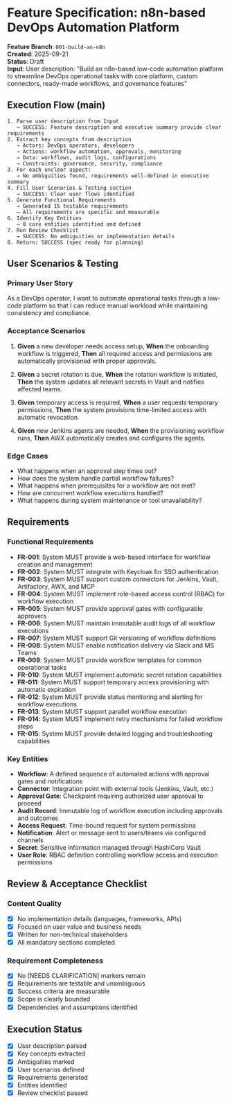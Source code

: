 # Feature Specification: n8n-based DevOps Automation Platform

**Feature Branch**: `001-build-an-n8n`  
**Created**: 2025-09-21  
**Status**: Draft  
**Input**: User description: "Build an n8n-based low-code automation platform to streamline DevOps operational tasks with core platform, custom connectors, ready-made workflows, and governance features"

## Execution Flow (main)

```plaintext
1. Parse user description from Input
   → SUCCESS: Feature description and executive summary provide clear requirements
2. Extract key concepts from description
   → Actors: DevOps operators, developers
   → Actions: workflow automation, approvals, monitoring
   → Data: workflows, audit logs, configurations
   → Constraints: governance, security, compliance
3. For each unclear aspect:
   → No ambiguities found, requirements well-defined in executive summary
4. Fill User Scenarios & Testing section
   → SUCCESS: Clear user flows identified
5. Generate Functional Requirements
   → Generated 15 testable requirements
   → All requirements are specific and measurable
6. Identify Key Entities
   → 8 core entities identified and defined
7. Run Review Checklist
   → SUCCESS: No ambiguities or implementation details
8. Return: SUCCESS (spec ready for planning)
```

## User Scenarios & Testing

### Primary User Story

As a DevOps operator, I want to automate operational tasks through a low-code platform so that I can reduce manual workload while maintaining consistency and compliance.

### Acceptance Scenarios

1. **Given** a new developer needs access setup, **When** the onboarding workflow is triggered, **Then** all required access and permissions are automatically provisioned with proper approvals.

2. **Given** a secret rotation is due, **When** the rotation workflow is initiated, **Then** the system updates all relevant secrets in Vault and notifies affected teams.

3. **Given** temporary access is required, **When** a user requests temporary permissions, **Then** the system provisions time-limited access with automatic revocation.

4. **Given** new Jenkins agents are needed, **When** the provisioning workflow runs, **Then** AWX automatically creates and configures the agents.

### Edge Cases

- What happens when an approval step times out?
- How does the system handle partial workflow failures?
- What happens when prerequisites for a workflow are not met?
- How are concurrent workflow executions handled?
- What happens during system maintenance or tool unavailability?

## Requirements

### Functional Requirements

- **FR-001**: System MUST provide a web-based interface for workflow creation and management
- **FR-002**: System MUST integrate with Keycloak for SSO authentication
- **FR-003**: System MUST support custom connectors for Jenkins, Vault, Artifactory, AWX, and MCP
- **FR-004**: System MUST implement role-based access control (RBAC) for workflow execution
- **FR-005**: System MUST provide approval gates with configurable approvers
- **FR-006**: System MUST maintain immutable audit logs of all workflow executions
- **FR-007**: System MUST support Git versioning of workflow definitions
- **FR-008**: System MUST enable notification delivery via Slack and MS Teams
- **FR-009**: System MUST provide workflow templates for common operational tasks
- **FR-010**: System MUST implement automatic secret rotation capabilities
- **FR-011**: System MUST support temporary access provisioning with automatic expiration
- **FR-012**: System MUST provide status monitoring and alerting for workflow executions
- **FR-013**: System MUST support parallel workflow execution
- **FR-014**: System MUST implement retry mechanisms for failed workflow steps
- **FR-015**: System MUST provide detailed logging and troubleshooting capabilities

### Key Entities

- **Workflow**: A defined sequence of automated actions with approval gates and notifications
- **Connector**: Integration point with external tools (Jenkins, Vault, etc.)
- **Approval Gate**: Checkpoint requiring authorized user approval to proceed
- **Audit Record**: Immutable log of workflow execution including approvals and outcomes
- **Access Request**: Time-bound request for system permissions
- **Notification**: Alert or message sent to users/teams via configured channels
- **Secret**: Sensitive information managed through HashiCorp Vault
- **User Role**: RBAC definition controlling workflow access and execution permissions

## Review & Acceptance Checklist

### Content Quality

- [x] No implementation details (languages, frameworks, APIs)
- [x] Focused on user value and business needs
- [x] Written for non-technical stakeholders
- [x] All mandatory sections completed

### Requirement Completeness

- [x] No [NEEDS CLARIFICATION] markers remain
- [x] Requirements are testable and unambiguous  
- [x] Success criteria are measurable
- [x] Scope is clearly bounded
- [x] Dependencies and assumptions identified

## Execution Status

- [x] User description parsed
- [x] Key concepts extracted
- [x] Ambiguities marked
- [x] User scenarios defined
- [x] Requirements generated
- [x] Entities identified
- [x] Review checklist passed
